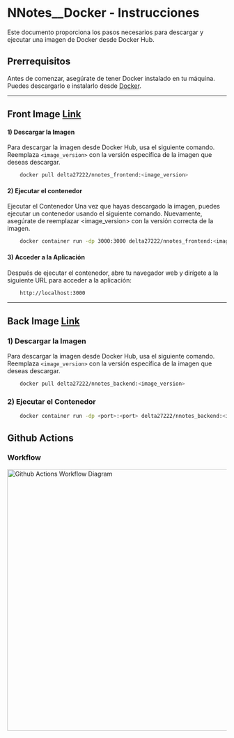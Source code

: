 # NNotes__Docker - Instrucciones

Este documento proporciona los pasos necesarios para descargar y ejecutar una imagen de Docker desde Docker Hub.

## Prerrequisitos

Antes de comenzar, asegúrate de tener Docker instalado en tu máquina. Puedes descargarlo e instalarlo desde [Docker](https://www.docker.com/get-started).

-------

## Front Image [Link](https://hub.docker.com/r/delta27222/nnotes_frontend)

#### 1) Descargar la Imagen

Para descargar la imagen desde Docker Hub, usa el siguiente comando. Reemplaza `<image_version>` con la versión específica de la imagen que deseas descargar.

```bash
    docker pull delta27222/nnotes_frontend:<image_version>
```

#### 2) Ejecutar el contenedor

Ejecutar el Contenedor
Una vez que hayas descargado la imagen, puedes ejecutar un contenedor usando el siguiente comando. Nuevamente, asegúrate de reemplazar <image_version> con la versión correcta de la imagen.

```bash
    docker container run -dp 3000:3000 delta27222/nnotes_frontend:<image_version>
```

#### 3) Acceder a la Aplicación

Después de ejecutar el contenedor, abre tu navegador web y dirígete a la siguiente URL para acceder a la aplicación:

```bash
    http://localhost:3000
```
-------

## Back Image [Link](https://hub.docker.com/r/delta27222/nnotes_backend)

### 1) Descargar la Imagen

Para descargar la imagen desde Docker Hub, usa el siguiente comando. Reemplaza `<image_version>` con la versión específica de la imagen que deseas descargar.

```bash
    docker pull delta27222/nnotes_backend:<image_version>
```

### 2) Ejecutar el Contenedor

```bash
    docker container run -dp <port>:<port> delta27222/nnotes_backend:<image_version>
```

## Github Actions

### Workflow

<img src="https://github.com/user-attachments/assets/6e901357-7b8b-46f4-ac95-a1b82ea0479a" width="600" alt="Github Actions Workflow Diagram">
